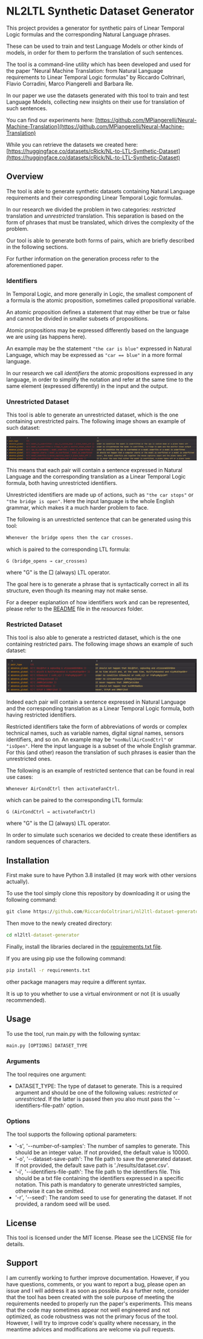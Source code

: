# **NL2LTL Synthetic Dataset Generator**

This project provides a generator for synthetic pairs of Linear Temporal Logic formulas and the corresponding Natural Language phrases.

These can be used to train and test Language Models or other kinds of models, in order for them to perform the translation of such sentences.

The tool is a command-line utility which has been developed and used for the paper "Neural Machine Translation: from Natural Language requirements to Linear Temporal Logic formulas” by Riccardo Coltrinari, Flavio Corradini, Marco Piangerelli and Barbara Re.

In our paper we use the datasets generated with this tool to train and test Language Models, collecting new insights on their use for translation of such sentences.

You can find our experiments here: [https://github.com/MPiangerelli/Neural-Machine-Translation](https://github.com/MPiangerelli/Neural-Machine-Translation)

While you can retrieve the datasets we created here: [https://huggingface.co/datasets/cRick/NL-to-LTL-Synthetic-Dataset](https://huggingface.co/datasets/cRick/NL-to-LTL-Synthetic-Dataset)

## **Overview**

The tool is able to generate synthetic datasets containing Natural Language requirements and their corresponding Linear Temporal Logic formulas.

In our research we divided the problem in two categories: *restricted* translation and *unrestricted* translation.
This separation is based on the form of phrases that must be translated, which drives the complexity of the problem.

Our tool is able to generate both forms of pairs, which are briefly described in the following sections.

For further information on the generation process refer to the aforementioned paper.

### **Identifiers**

In Temporal Logic, and more generally in Logic, the smallest component of a formula is the atomic proposition, sometimes called propositional variable.

An atomic proposition defines a statement that may either be true or false and cannot be divided in smaller subsets of propositions.

Atomic propositions may be expressed differently based on the language we are using (as happens here).

An example may be the statement ```"the car is blue"``` expressed in Natural Language, which may be expressed as ```"car == blue"``` in a more formal language.

In our research we call *identifiers* the atomic propositions expressed in any language, in order to simplify the notation and refer at the same time to the same element (expressed differently) in the input and the output.

### **Unrestricted Dataset**

This tool is able to generate an unrestricted dataset, which is the one containing unrestricted pairs. The following image shows an example of such dataset:

![Unrestricted dataset image](./resources/images/unrestricted_dataset_sample.PNG)

This means that each pair will contain a sentence expressed in Natural Language and the corresponding translation as a Linear Temporal Logic formula, both having unrestricted identifiers.

Unrestricted identifiers are made up of actions, such as ```"the car stops"``` or ```"the bridge is open"```. Here the input language is the whole English grammar, which makes it a much harder problem to face.

The following is an unrestricted sentence that can be generated using this tool:

```cmd
Whenever the bridge opens then the car crosses.
```

which is paired to the corresponding LTL formula:

```ltl
G (bridge_opens → car_crosses)
```

where "G" is the □ (always) LTL operator.

The goal here is to generate a phrase that is syntactically correct in all its structure, even though its meaning may not make sense.

For a deeper explanation of how identifiers work and can be represented, please refer to the [README](./resources/README.md) file in the *resources* folder.
### **Restricted Dataset**

This tool is also able to generate a restricted dataset, which is the one containing restricted pairs. The following image shows an example of such dataset:

![Restricted dataset image](./resources/images/restricted_dataset_sample.PNG)

Indeed each pair will contain a sentence expressed in Natural Language and the corresponding translation as a Linear Temporal Logic formula, both having restricted identifiers.

Restricted identifiers take the form of abbreviations of words or complex technical names, such as variable names, digital signal names, sensors identifiers, and so on.
An example may be ```"nonNullAirCondCtrl"``` or ```"isOpen"```.
Here the input language is a subset of the whole English grammar.
For this (and other) reason the translation of such phrases is easier than the unrestricted ones.

The following is an example of restricted sentence that can be found in real use cases:

```cmd
Whenever AirCondCtrl then activateFanCtrl.
```

which can be paired to the corresponding LTL formula:

```ltl
G (AirCondCtrl → activateFanCtrl)
```

where "G" is the □ (always) LTL operator.

In order to simulate such scenarios we decided to create these identifiers as random sequences of characters.

## **Installation**

First make sure to have Python 3.8 installed (it may work with other versions actually).

To use the tool simply clone this repository by downloading it or using the following command:

```cmd
git clone https://github.com/RiccardoColtrinari/nl2ltl-dataset-generator.git
```

Then move to the newly created directory:

```cmd
cd nl2ltl-dataset-generator
```

Finally, install the libraries declared in the [requirements.txt file](requirements.txt).

If you are using pip use the following command:

```cmd
pip install -r requirements.txt
```

other package managers may require a different syntax.

It is up to you whether to use a virtual environment or not (it is usually recommended).

## **Usage**

To use the tool, run main.py with the following syntax:

```cmd
main.py [OPTIONS] DATASET_TYPE
```

### **Arguments**

The tool requires one argument:

- DATASET_TYPE: The type of dataset to generate. This is a required argument and should be one of the following values: *restricted* or *unrestricted*. If the latter is passed then you also must pass the '--identifiers-file-path' option.

### **Options**

The tool supports the following optional parameters:

- '-s', '--number-of-samples': The number of samples to generate. This should be an integer value. If not provided, the default value is 10000.
- '-o', '--dataset-save-path': The file path to save the generated dataset. If not provided, the default save path is './results/dataset.csv'.
- '-i', '--identifiers-file-path': The file path to the identifiers file. This should be a txt file containing the identifiers expressed in a specific notation. This path is mandatory to generate unrestricted samples, otherwise it can be omitted.
- '-r', '--seed': The random seed to use for generating the dataset. If not provided, a random seed will be used.

## **License**

This tool is licensed under the MIT license. Please see the LICENSE file for details.

## **Support**

I am currently working to further improve documentation. However, if you have questions, comments, or you want to report a bug, please open an issue and I will address it as soon as possible.
As a further note, consider that the tool has been created with the sole purpose of meeting the requirements needed to properly run the paper's experiments.
This means that the code may sometimes appear not well engineered and not optimized, as code robustness was not the primary focus of the tool.
However, I will try to improve code's quality where necessary, in the meantime advices and modifications are welcome via pull requests.

